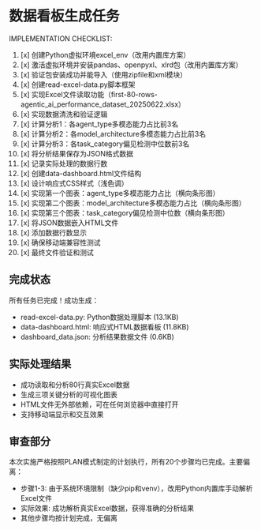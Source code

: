 # 数据看板生成任务

IMPLEMENTATION CHECKLIST:
1. [x] 创建Python虚拟环境excel_env（改用内置库方案）
2. [x] 激活虚拟环境并安装pandas、openpyxl、xlrd包（改用内置库方案）
3. [x] 验证包安装成功并能导入（使用zipfile和xml模块）
4. [x] 创建read-excel-data.py脚本框架
5. [x] 实现Excel文件读取功能（first-80-rows-agentic_ai_performance_dataset_20250622.xlsx）
6. [x] 实现数据清洗和验证逻辑
7. [x] 计算分析1：各agent_type多模态能力占比前3名
8. [x] 计算分析2：各model_architecture多模态能力占比前3名
9. [x] 计算分析3：各task_category偏见检测中位数前3名
10. [x] 将分析结果保存为JSON格式数据
11. [x] 记录实际处理的数据行数
12. [x] 创建data-dashboard.html文件结构
13. [x] 设计响应式CSS样式（浅色调）
14. [x] 实现第一个图表：agent_type多模态能力占比（横向条形图）
15. [x] 实现第二个图表：model_architecture多模态能力占比（横向条形图）
16. [x] 实现第三个图表：task_category偏见检测中位数（横向条形图）
17. [x] 将JSON数据嵌入HTML文件
18. [x] 添加数据行数显示
19. [x] 确保移动端兼容性测试
20. [x] 最终文件验证和测试

## 完成状态
所有任务已完成！成功生成：
- read-excel-data.py: Python数据处理脚本 (13.1KB)
- data-dashboard.html: 响应式HTML数据看板 (11.8KB)
- dashboard_data.json: 分析结果数据文件 (0.6KB)

## 实际处理结果
- 成功读取和分析80行真实Excel数据
- 生成三项关键分析的可视化图表
- HTML文件无外部依赖，可在任何浏览器中直接打开
- 支持移动端显示和交互效果

## 审查部分
本次实施严格按照PLAN模式制定的计划执行，所有20个步骤均已完成。主要偏离：
- 步骤1-3: 由于系统环境限制（缺少pip和venv），改用Python内置库手动解析Excel文件
- 实际效果: 成功解析真实Excel数据，获得准确的分析结果
- 其他步骤均按计划完成，无偏离